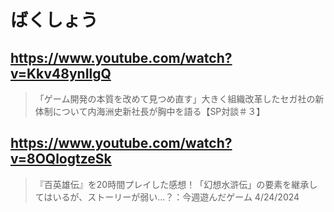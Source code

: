 # ばくしょう

## https://www.youtube.com/watch?v=Kkv48ynIlgQ

> 「ゲーム開発の本質を改めて見つめ直す」大きく組織改革したセガ社の新体制について内海洲史新社長が胸中を語る【SP対談＃３】

## https://www.youtube.com/watch?v=8OQlogtzeSk

> 『百英雄伝』を20時間プレイした感想！「幻想水滸伝」の要素を継承してはいるが、ストーリーが弱い...？：今週遊んだゲーム 4/24/2024
